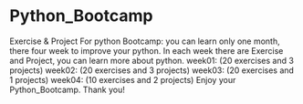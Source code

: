 # Python_Bootcamp
Exercise & Project
For python Bootcamp: you can learn only one month, there four week to improve your python.
In each week there are Exercise and Project, you can learn more about python.
week01: (20 exercises and 3 projects)
week02: (20 exercises and 3 projects)
week03: (20 exercises and 1 projects)
week04: (10 exercises and 2 projects)
Enjoy your Python_Bootcamp. Thank you!

